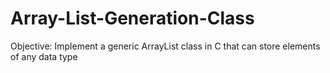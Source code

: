 # Array-List-Generation-Class
Objective: Implement a generic ArrayList class in C that can store elements of any data type
